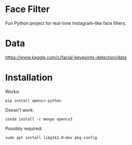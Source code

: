 # Face Filter
Fun Python project for real-time Instagram-like face filters.

# Data
https://www.kaggle.com/c/facial-keypoints-detection/data

# Installation
Works:
```shell script
pip install opencv-python
```
Doesn't work:
```shell script
conda install -c menpo opencv3
```
Possibly required:
```shell script
sudo apt install libgtk2.0-dev pkg-config
```

